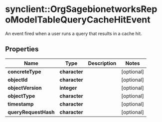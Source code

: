# synclient::OrgSagebionetworksRepoModelTableQueryCacheHitEvent

An event fired when a user runs a query that results in a cache hit.

## Properties
Name | Type | Description | Notes
------------ | ------------- | ------------- | -------------
**concreteType** | **character** |  | [optional] 
**objectId** | **character** |  | [optional] 
**objectVersion** | **integer** |  | [optional] 
**objectType** | **character** |  | [optional] 
**timestamp** | **character** |  | [optional] 
**queryRequestHash** | **character** |  | [optional] 


